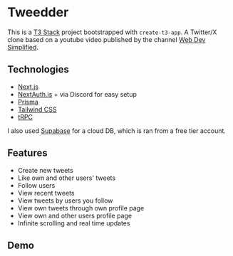 # Tweedder

This is a [T3 Stack](https://create.t3.gg/) project bootstrapped with `create-t3-app`.
A Twitter/X clone based on a youtube video published by the channel [Web Dev Simplified](https://www.youtube.com/@WebDevSimplified/videos).

## Technologies

- [Next.js](https://nextjs.org)
- [NextAuth.js](https://next-auth.js.org) + via Discord for easy setup
- [Prisma](https://prisma.io)
- [Tailwind CSS](https://tailwindcss.com)
- [tRPC](https://trpc.io)

I also used [Supabase](https://supabase.com) for a cloud DB, which is ran from a free tier account.

## Features

- Create new tweets
- Like own and other users' tweets
- Follow users
- View recent tweets
- View tweets by users you follow
- View own tweets through own profile page
- View own and other users profile page
- Infinite scrolling and real time updates

## Demo
